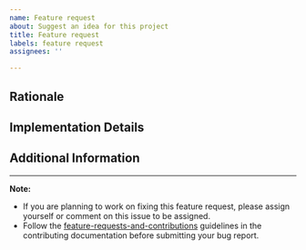 ```yaml
---
name: Feature request
about: Suggest an idea for this project
title: Feature request
labels: feature request
assignees: ''

---
```


<!-- Provide a clear and concise description of the feature you're proposing. -->

## Rationale

<!-- Explain why this feature would be beneficial and how it aligns with the project's goals. -->

## Implementation Details

<!-- If you have specific ideas on how this feature could be implemented, provide details here. -->

## Additional Information

<!-- Add any additional context, screenshots, or examples that might help clarify the feature request. -->

---

**Note:**

- If you are planning to work on fixing this feature request, please assign yourself or comment on this issue to be assigned.
- Follow the [feature-requests-and-contributions](https://github.com/Gaute945/Overmounting/blob/50-docupdate/docs/CONTRIBUTING.md#feature-requests-and-contributions) guidelines in the contributing documentation before submitting your bug report.
